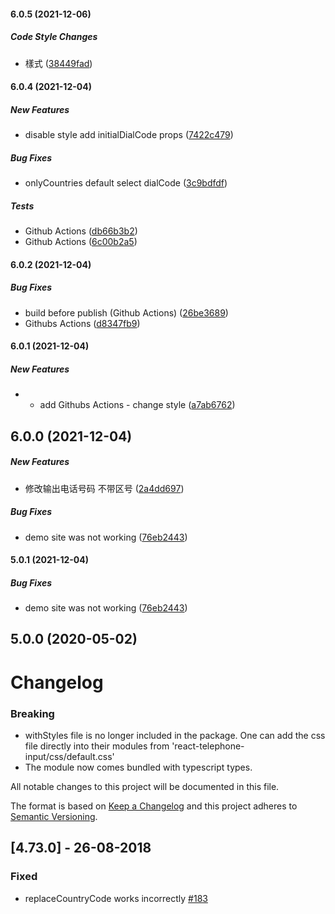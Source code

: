#### 6.0.5 (2021-12-06)

##### Code Style Changes

*  樣式 ([38449fad](https://github.com/huangzonggui/react-telephone-input/commit/38449fad1c83c3a74850e98a29ba6cd6f357515b))

#### 6.0.4 (2021-12-04)

##### New Features

*  disable style add initialDialCode props ([7422c479](https://github.com/huangzonggui/react-telephone-input/commit/7422c479798b9f5060d22908772ff36396bace17))

##### Bug Fixes

*  onlyCountries default select dialCode ([3c9bdfdf](https://github.com/huangzonggui/react-telephone-input/commit/3c9bdfdf8382f392b7c57ccee018a8d1552bebe2))

##### Tests

*  Github Actions ([db66b3b2](https://github.com/huangzonggui/react-telephone-input/commit/db66b3b23c3d22ef4c8fa9672bdb8be213af6dff))
*  Github Actions ([6c00b2a5](https://github.com/huangzonggui/react-telephone-input/commit/6c00b2a5a0f28988182920f8cd9381a5e6ba191e))

#### 6.0.2 (2021-12-04)

##### Bug Fixes

*  build before publish (Github Actions) ([26be3689](https://github.com/huangzonggui/react-telephone-input/commit/26be3689c477d3a4ca129476a79cd6feba270213))
*  Githubs Actions ([d8347fb9](https://github.com/huangzonggui/react-telephone-input/commit/d8347fb9bd855a45da84c4a1369ba05afe07ac2b))

#### 6.0.1 (2021-12-04)

##### New Features

*  - add Githubs Actions - change style ([a7ab6762](https://github.com/huangzonggui/react-telephone-input/commit/a7ab6762b551f65b7c659570f4f4fd76a9330153))

## 6.0.0 (2021-12-04)

##### New Features

*  修改输出电话号码 不带区号 ([2a4dd697](https://github.com/mukeshsoni/react-telephone-input/commit/2a4dd6975a987d2b5dc3cc9cd2456a44144f8e78))

##### Bug Fixes

*  demo site was not working ([76eb2443](https://github.com/mukeshsoni/react-telephone-input/commit/76eb2443b471791e685ddbd4eab4269feabe5009))

#### 5.0.1 (2021-12-04)

##### Bug Fixes

*  demo site was not working ([76eb2443](https://github.com/mukeshsoni/react-telephone-input/commit/76eb2443b471791e685ddbd4eab4269feabe5009))

## 5.0.0 (2020-05-02)

# Changelog

### Breaking 
- withStyles file is no longer included in the package. One can add the css file
  directly into their modules from 'react-telephone-input/css/default.css'
- The module now comes bundled with typescript types.

All notable changes to this project will be documented in this file.

The format is based on [Keep a Changelog](http://keepachangelog.com/en/1.0.0/)
and this project adheres to [Semantic Versioning](http://semver.org/spec/v2.0.0.html).

## [4.73.0] - 26-08-2018

### Fixed

- replaceCountryCode works incorrectly [#183](https://github.com/mukeshsoni/react-telephone-input/issues/183)

